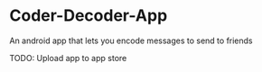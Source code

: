 # Coder-Decoder-App
An android app that lets you encode messages to send to friends

TODO: Upload app to app store
